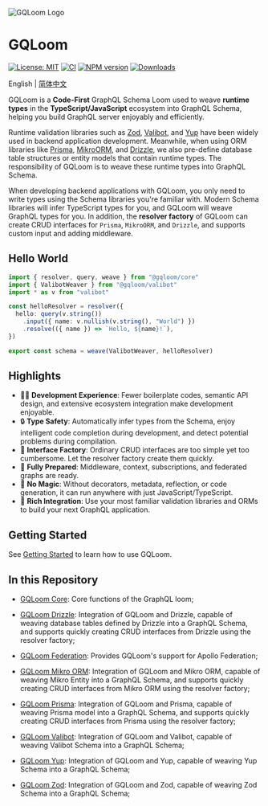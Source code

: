 ![GQLoom Logo](https://github.com/modevol-com/gqloom/blob/main/gqloom.svg?raw=true)

# GQLoom

[![License: MIT][license-image]][license-url]
[![CI][ci-image]][ci-url]
[![NPM version][npm-image]][npm-url]
[![Downloads][downloads-image]][npm-url]

English | [简体中文](./README.zh-CN.md)

GQLoom is a **Code-First** GraphQL Schema Loom used to weave **runtime types** in the **TypeScript/JavaScript** ecosystem into GraphQL Schema, helping you build GraphQL server enjoyably and efficiently.

Runtime validation libraries such as [Zod](https://zod.dev/), [Valibot](https://valibot.dev/), and [Yup](https://github.com/jquense/yup) have been widely used in backend application development. Meanwhile, when using ORM libraries like [Prisma](https://www.prisma.io/), [MikroORM](https://mikro-orm.io/), and [Drizzle](https://orm.drizzle.team/), we also pre-define database table structures or entity models that contain runtime types.
The responsibility of GQLoom is to weave these runtime types into GraphQL Schema.

When developing backend applications with GQLoom, you only need to write types using the Schema libraries you're familiar with. Modern Schema libraries will infer TypeScript types for you, and GQLoom will weave GraphQL types for you.
In addition, the **resolver factory** of GQLoom can create CRUD interfaces for `Prisma`, `MikroORM`, and `Drizzle`, and supports custom input and adding middleware.

## Hello World

```ts
import { resolver, query, weave } from "@gqloom/core"
import { ValibotWeaver } from "@gqloom/valibot"
import * as v from "valibot"

const helloResolver = resolver({
  hello: query(v.string())
    .input({ name: v.nullish(v.string(), "World") })
    .resolve(({ name }) => `Hello, ${name}!`),
})

export const schema = weave(ValibotWeaver, helloResolver)
```

## Highlights

- 🧑‍💻 **Development Experience**: Fewer boilerplate codes, semantic API design, and extensive ecosystem integration make development enjoyable.
- 🔒 **Type Safety**: Automatically infer types from the Schema, enjoy intelligent code completion during development, and detect potential problems during compilation.
- 🎯 **Interface Factory**: Ordinary CRUD interfaces are too simple yet too cumbersome. Let the resolver factory create them quickly.
- 🔋 **Fully Prepared**: Middleware, context, subscriptions, and federated graphs are ready.
- 🔮 **No Magic**: Without decorators, metadata, reflection, or code generation, it can run anywhere with just JavaScript/TypeScript.
- 🧩 **Rich Integration**: Use your most familiar validation libraries and ORMs to build your next GraphQL application.

## Getting Started

See [Getting Started](https://gqloom.dev/en/docs/getting-started) to learn how to use GQLoom.

## In this Repository

- [GQLoom Core](./packages/core/README.md): Core functions of the GraphQL loom;

- [GQLoom Drizzle](./packages/drizzle/README.md): Integration of GQLoom and Drizzle, capable of weaving database tables defined by Drizzle into a GraphQL Schema, and supports quickly creating CRUD interfaces from Drizzle using the resolver factory;

- [GQLoom Federation](./packages/federation/README.md): Provides GQLoom's support for Apollo Federation;

- [GQLoom Mikro ORM](./packages/mikro-orm/README.md): Integration of GQLoom and Mikro ORM, capable of weaving Mikro Entity into a GraphQL Schema, and supports quickly creating CRUD interfaces from Mikro ORM using the resolver factory;

- [GQLoom Prisma](./packages/prisma/README.md): Integration of GQLoom and Prisma, capable of weaving Prisma model into a GraphQL Schema, and supports quickly creating CRUD interfaces from Prisma using the resolver factory;

- [GQLoom Valibot](./packages/valibot/README.md): Integration of GQLoom and Valibot, capable of weaving Valibot Schema into a GraphQL Schema;

- [GQLoom Yup](./packages/yup/README.md): Integration of GQLoom and Yup, capable of weaving Yup Schema into a GraphQL Schema;

- [GQLoom Zod](./packages/zod/README.md): Integration of GQLoom and Zod, capable of weaving Zod Schema into a GraphQL Schema;

[license-image]: https://img.shields.io/badge/License-MIT-brightgreen.svg?style=flat-square
[license-url]: https://opensource.org/licenses/MIT
[ci-image]: https://img.shields.io/github/actions/workflow/status/modevol-com/gqloom/publish.yml?branch=main&logo=github&style=flat-square
[ci-url]: https://github.com/modevol-com/gqloom/actions/workflows/publish.yml
[npm-image]: https://img.shields.io/npm/v/%40gqloom%2Fcore.svg?style=flat-square
[npm-url]: https://www.npmjs.com/package/@gqloom/core
[downloads-image]: https://img.shields.io/npm/dm/%40gqloom%2Fcore.svg?style=flat-square